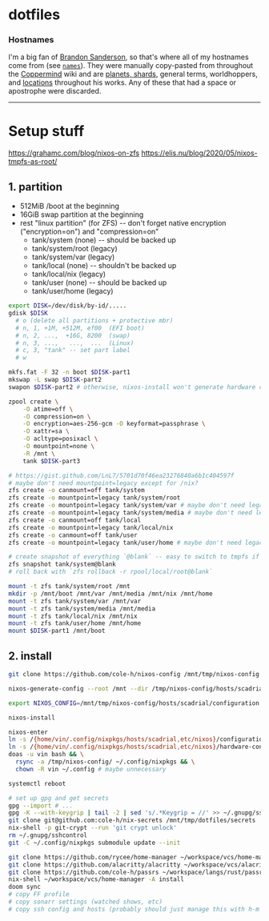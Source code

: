 # dotfiles

### Hostnames

I'm a big fan of [Brandon Sanderson], so that's where all of my hostnames come
from (see [`names`](./names)). They were manually copy-pasted from throughout the
[Coppermind] wiki and are [planets, shards], general terms, worldhoppers, and
[locations] throughout his works. Any of these that had a space or apostrophe
were discarded.

[Brandon Sanderson]: https://www.brandonsanderson.com/
[hostnames]: ./hostnames
[Coppermind]: https://coppermind.net/wiki/Coppermind:Welcome
[planets, shards]: https://coppermind.net/wiki/Cosmere#Planets
[locations]: https://coppermind.net/wiki/Category:Locations

---

# Setup stuff

https://grahamc.com/blog/nixos-on-zfs
https://elis.nu/blog/2020/05/nixos-tmpfs-as-root/

## 1. partition
  - 512MiB /boot at the beginning
  - 16GiB swap partition at the beginning
  - rest "linux partition" (for ZFS) -- don't forget native encryption
    ("encryption=on") and "compression=on"
    - tank/system (none) -- should be backed up
    - tank/system/root (legacy)
    - tank/system/var (legacy)
    - tank/local (none) -- shouldn't be backed up
    - tank/local/nix (legacy)
    - tank/user (none) -- should be backed up
    - tank/user/home (legacy)

``` sh
export DISK=/dev/disk/by-id/.....
gdisk $DISK
  # o (delete all partitions + protective mbr)
  # n, 1, +1M, +512M, ef00  (EFI boot)
  # n, 2, ...,  +16G, 8200  (swap)
  # n, 3, ...,   ...,  ...  (Linux)
  # c, 3, "tank" -- set part label
  # w

mkfs.fat -F 32 -n boot $DISK-part1
mkswap -L swap $DISK-part2
swapon $DISK-part2 # otherwise, nixos-install won't generate hardware config for this

zpool create \
    -O atime=off \
    -O compression=on \
    -O encryption=aes-256-gcm -O keyformat=passphrase \
    -O xattr=sa \
    -O acltype=posixacl \
    -O mountpoint=none \
    -R /mnt \
    tank $DISK-part3

# https://gist.github.com/LnL7/5701d70f46ea23276840a6b1c404597f
# maybe don't need mountpoint=legacy except for /nix?
zfs create -o canmount=off tank/system
zfs create -o mountpoint=legacy tank/system/root
zfs create -o mountpoint=legacy tank/system/var # maybe don't need legacy
zfs create -o mountpoint=legacy tank/system/media # maybe don't need legacy
zfs create -o canmount=off tank/local
zfs create -o mountpoint=legacy tank/local/nix
zfs create -o canmount=off tank/user
zfs create -o mountpoint=legacy tank/user/home # maybe don't need legacy

# create snapshot of everything `@blank` -- easy to switch to tmpfs if I want
zfs snapshot tank/system@blank
# roll back with `zfs rollback -r rpool/local/root@blank`

mount -t zfs tank/system/root /mnt
mkdir -p /mnt/boot /mnt/var /mnt/media /mnt/nix /mnt/home
mount -t zfs tank/system/var /mnt/var
mount -t zfs tank/system/media /mnt/media
mount -t zfs tank/local/nix /mnt/nix
mount -t zfs tank/user/home /mnt/home
mount $DISK-part1 /mnt/boot
```


## 2. install

``` sh
git clone https://github.com/cole-h/nixos-config /mnt/tmp/nixos-config

nixos-generate-config --root /mnt --dir /tmp/nixos-config/hosts/scadrial

export NIXOS_CONFIG=/mnt/tmp/nixos-config/hosts/scadrial/configuration.nix

nixos-install

nixos-enter
ln -s /{home/vin/.config/nixpkgs/hosts/scadrial,etc/nixos}/configuration.nix
ln -s /{home/vin/.config/nixpkgs/hosts/scadrial,etc/nixos}/hardware-configuration.nix
doas -u vin bash && \
  rsync -a /tmp/nixos-config/ ~/.config/nixpkgs && \
  chown -R vin ~/.config # maybe unnecessary

systemctl reboot

# set up gpg and get secrets
gpg --import # ...
gpg -K --with-keygrip | tail -2 | sed 's/.*Keygrip = //' >> ~/.gnupg/sshcontrol # add auth subkey to sshcontrol
git clone git@github.com:cole-h/nix-secrets /mnt/tmp/dotfiles/secrets
nix-shell -p git-crypt --run 'git crypt unlock'
rm ~/.gnupg/sshcontrol
git -C ~/.config/nixpkgs submodule update --init

git clone https://github.com/rycee/home-manager ~/workspace/vcs/home-manager
git clone https://github.com/alacritty/alacritty ~/workspace/vcs/alacritty
git clone https://github.com/cole-h/passrs ~/workspace/langs/rust/passrs
nix-shell ~/workspace/vcs/home-manager -A install
doom sync
# copy FF profile
# copy sonarr settings (watched shows, etc)
# copy ssh config and hosts (probably should just manage this with h-m or smth)
```
